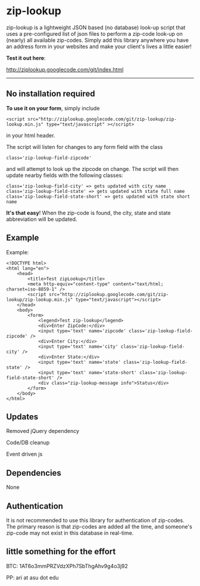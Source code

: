 # zip-lookup #

zip-lookup is a lightweight JSON based (no database) look-up script that uses a pre-configured list of json files to perform a zip-code look-up on (nearly) all available zip-codes. Simply add this library anywhere you have an address form in your websites and make your client's lives a little easier!

**Test it out here**:

http://ziplookup.googlecode.com/git/index.html


---


## No installation required ##

**To use it on your form**, simply include
```
<script src="http://ziplookup.googlecode.com/git/zip-lookup/zip-lookup.min.js" type="text/javascript" ></script>
```

in your html header.

The script will listen for changes to any form field with the class
```
class='zip-lookup-field-zipcode'
```
and will attempt to look up the zipcode on change.
The script will then update nearby fields with the following classes:
```
class='zip-lookup-field-city' => gets updated with city name
class='zip-lookup-field-state' => gets updated with state full name
class='zip-lookup-field-state-short' => gets updated with state short name
```

**It's that easy**! When the zip-code is found, the city, state and state abbreviation will be updated.

## Example ##

Example:
```
<!DOCTYPE html>
<html lang="en">
    <head>
        <title>Test zipLookup</title>
        <meta http-equiv="content-type" content="text/html; charset=iso-8859-1" />
        <script src="http://ziplookup.googlecode.com/git/zip-lookup/zip-lookup.min.js" type="text/javascript"></script>
    </head>
    <body>
        <form>
            <legend>Test zip-lookup</legend>
            <div>Enter ZipCode:</div>
            <input type='text' name='zipcode' class='zip-lookup-field-zipcode' />
            <div>Enter City:</div>
            <input type='text' name='city' class='zip-lookup-field-city' /> 
            <div>Enter State:</div>
            <input type='text' name='state' class='zip-lookup-field-state' />
            <input type='text' name='state-short' class='zip-lookup-field-state-short' /> 
            <div class="zip-lookup-message info">Status</div>
        </form>
    </body>
</html>

```


## Updates ##

Removed jQuery dependency

Code/DB cleanup

Event driven js

## Dependencies ##

None

## Authentication ##

It is not recommended to use this library for authentication of zip-codes. The primary reason is that zip-codes are added all the time, and someone's zip-code may not exist in this database in real-time.


## little something for the effort ##

BTC: 1AT6o3mmPRZVdzXPh7SbThgAhv9g4o3j92

PP: ari at asu dot edu